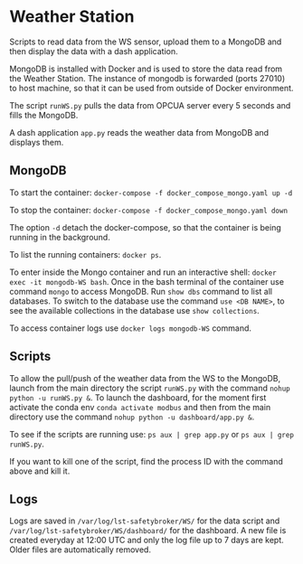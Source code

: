 # Weather Station

Scripts to read data from the WS sensor, upload them to a MongoDB and then display the data with a dash application.

MongoDB is installed with Docker and is used to store the data read from the Weather Station.
The instance of mongodb is forwarded (ports 27010) to host machine, so that it can be used from outside of Docker environment.

The script `runWS.py` pulls the data from OPCUA server every 5 seconds and fills the MongoDB.

A dash application `app.py` reads the weather data from MongoDB and displays them.

## MongoDB

To start the container: `docker-compose -f docker_compose_mongo.yaml up -d`

To stop the container: `docker-compose -f docker_compose_mongo.yaml down`

The option `-d` detach the docker-compose, so that the container is being running in the background.

To list the running containers: `docker ps`.

To enter inside the Mongo container and run an interactive shell: `docker exec -it mongodb-WS bash`.
Once in the bash terminal of the container use command `mongo` to access MongoDB.
Run `show dbs` command to list all databases.
To switch to the database use the command `use <DB NAME>`, to see the available collections in the database use `show collections`.

To access container logs use `docker logs mongodb-WS` command.

## Scripts

To allow the pull/push of the weather data from the WS to the MongoDB, launch from the main directory the script `runWS.py` with the command `nohup python -u runWS.py &`.
To launch the dashboard, for the moment first activate the conda env `conda activate modbus` and then from the main directory use the command `nohup python -u dashboard/app.py &`.

To see if the scripts are running use: `ps aux | grep app.py` or `ps aux | grep runWS.py`.

If you want to kill one of the script, find the process ID with the command above and kill it.

## Logs

Logs are saved in `/var/log/lst-safetybroker/WS/` for the data script and `/var/log/lst-safetybroker/WS/dashboard/` for the dashboard.
A new file is created everyday at 12:00 UTC and only the log file up to 7 days are kept. Older files are automatically removed.
